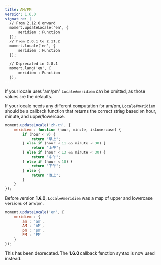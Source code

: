 ```yaml
---
title: AM/PM
version: 1.6.0
signature: |
  // From 2.12.0 onward
  moment.updateLocale('en', {
      meridiem : Function
  });
  // From 2.8.1 to 2.11.2
  moment.locale('en', {
      meridiem : Function
  });

  // Deprecated in 2.8.1
  moment.lang('en', {
      meridiem : Function
  });
---
```



If your locale uses 'am/pm', `Locale#meridiem` can be omitted, as those values are the defaults.

If your locale needs any different computation for am/pm, `Locale#meridiem` should be a callback function that returns the correct string based on hour, minute, and upper/lowercase.

```javascript
moment.updateLocale('zh-cn', {
    meridiem : function (hour, minute, isLowercase) {
        if (hour < 9) {
            return "早上";
        } else if (hour < 11 && minute < 30) {
            return "上午";
        } else if (hour < 13 && minute < 30) {
            return "中午";
        } else if (hour < 18) {
            return "下午";
        } else {
            return "晚上";
        }
    }
});
```

Before version **1.6.0**, `Locale#meridiem` was a map of upper and lowercase versions of am/pm.

```javascript
moment.updateLocale('en', {
    meridiem : {
        am : 'am',
        AM : 'AM',
        pm : 'pm',
        PM : 'PM'
    }
});
```

This has been deprecated. The **1.6.0** callback function syntax is now used instead.
